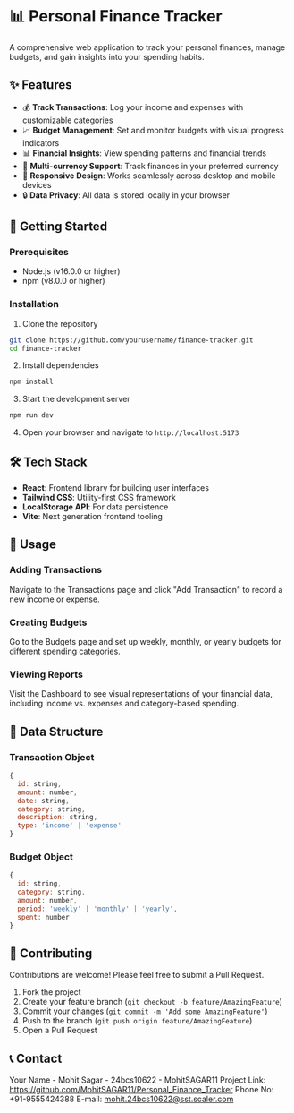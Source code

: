 # 📊 Personal Finance Tracker

A comprehensive web application to track your personal finances, manage budgets, and gain insights into your spending habits.

## ✨ Features

- 💰 **Track Transactions**: Log your income and expenses with customizable categories
- 📈 **Budget Management**: Set and monitor budgets with visual progress indicators 
- 📊 **Financial Insights**: View spending patterns and financial trends
- 💸 **Multi-currency Support**: Track finances in your preferred currency
- 📱 **Responsive Design**: Works seamlessly across desktop and mobile devices
- 🔒 **Data Privacy**: All data is stored locally in your browser

## 🚀 Getting Started

### Prerequisites

- Node.js (v16.0.0 or higher)
- npm (v8.0.0 or higher)

### Installation

1. Clone the repository
```bash
git clone https://github.com/yourusername/finance-tracker.git
cd finance-tracker
```

2. Install dependencies
```bash
npm install
```

3. Start the development server
```bash
npm run dev
```

4. Open your browser and navigate to `http://localhost:5173`

## 🛠️ Tech Stack

- **React**: Frontend library for building user interfaces
- **Tailwind CSS**: Utility-first CSS framework
- **LocalStorage API**: For data persistence
- **Vite**: Next generation frontend tooling

## 📱 Usage

### Adding Transactions
Navigate to the Transactions page and click "Add Transaction" to record a new income or expense.

### Creating Budgets
Go to the Budgets page and set up weekly, monthly, or yearly budgets for different spending categories.

### Viewing Reports
Visit the Dashboard to see visual representations of your financial data, including income vs. expenses and category-based spending.

## 🔄 Data Structure

### Transaction Object
```javascript
{
  id: string,
  amount: number,
  date: string,
  category: string,
  description: string,
  type: 'income' | 'expense'
}
```

### Budget Object
```javascript
{
  id: string,
  category: string,
  amount: number,
  period: 'weekly' | 'monthly' | 'yearly',
  spent: number
}
```

## 🤝 Contributing

Contributions are welcome! Please feel free to submit a Pull Request.

1. Fork the project
2. Create your feature branch (`git checkout -b feature/AmazingFeature`)
3. Commit your changes (`git commit -m 'Add some AmazingFeature'`)
4. Push to the branch (`git push origin feature/AmazingFeature`)
5. Open a Pull Request


## 📞 Contact

Your Name - Mohit Sagar - 24bcs10622 - MohitSAGAR11
Project Link: https://github.com/MohitSAGAR11/Personal_Finance_Tracker
Phone No: +91-9555424388
E-mail: mohit.24bcs10622@sst.scaler.com
